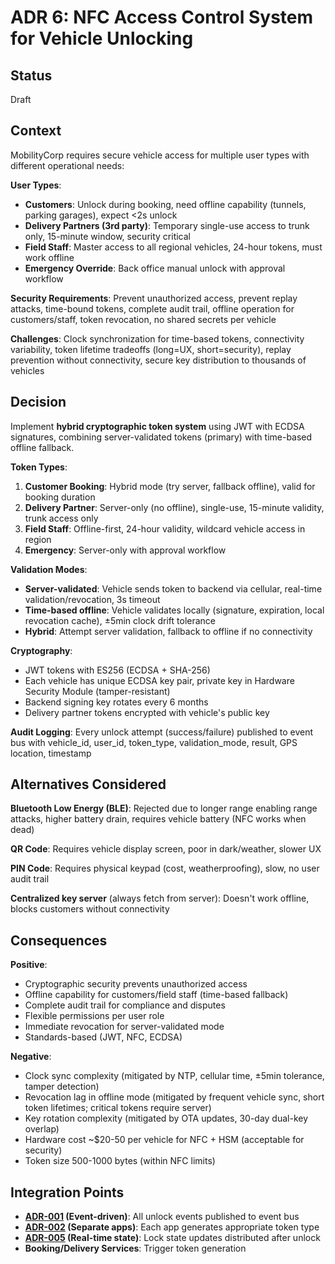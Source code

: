 # ADR 6: NFC Access Control System for Vehicle Unlocking

## Status

Draft

## Context

MobilityCorp requires secure vehicle access for multiple user types with different operational needs:

**User Types**:
- **Customers**: Unlock during booking, need offline capability (tunnels, parking garages), expect <2s unlock
- **Delivery Partners (3rd party)**: Temporary single-use access to trunk only, 15-minute window, security critical
- **Field Staff**: Master access to all regional vehicles, 24-hour tokens, must work offline
- **Emergency Override**: Back office manual unlock with approval workflow

**Security Requirements**: Prevent unauthorized access, prevent replay attacks, time-bound tokens, complete audit trail, offline operation for customers/staff, token revocation, no shared secrets per vehicle

**Challenges**: Clock synchronization for time-based tokens, connectivity variability, token lifetime tradeoffs (long=UX, short=security), replay prevention without connectivity, secure key distribution to thousands of vehicles

## Decision

Implement **hybrid cryptographic token system** using JWT with ECDSA signatures, combining server-validated tokens (primary) with time-based offline fallback.

**Token Types**:
1. **Customer Booking**: Hybrid mode (try server, fallback offline), valid for booking duration
2. **Delivery Partner**: Server-only (no offline), single-use, 15-minute validity, trunk access only
3. **Field Staff**: Offline-first, 24-hour validity, wildcard vehicle access in region
4. **Emergency**: Server-only with approval workflow

**Validation Modes**:
- **Server-validated**: Vehicle sends token to backend via cellular, real-time validation/revocation, 3s timeout
- **Time-based offline**: Vehicle validates locally (signature, expiration, local revocation cache), ±5min clock drift tolerance
- **Hybrid**: Attempt server validation, fallback to offline if no connectivity

**Cryptography**:
- JWT tokens with ES256 (ECDSA + SHA-256)
- Each vehicle has unique ECDSA key pair, private key in Hardware Security Module (tamper-resistant)
- Backend signing key rotates every 6 months
- Delivery partner tokens encrypted with vehicle's public key

**Audit Logging**: Every unlock attempt (success/failure) published to event bus with vehicle_id, user_id, token_type, validation_mode, result, GPS location, timestamp

## Alternatives Considered

**Bluetooth Low Energy (BLE)**: Rejected due to longer range enabling range attacks, higher battery drain, requires vehicle battery (NFC works when dead)

**QR Code**: Requires vehicle display screen, poor in dark/weather, slower UX

**PIN Code**: Requires physical keypad (cost, weatherproofing), slow, no user audit trail

**Centralized key server** (always fetch from server): Doesn't work offline, blocks customers without connectivity

## Consequences

**Positive**:
- Cryptographic security prevents unauthorized access
- Offline capability for customers/field staff (time-based fallback)
- Complete audit trail for compliance and disputes
- Flexible permissions per user role
- Immediate revocation for server-validated mode
- Standards-based (JWT, NFC, ECDSA)

**Negative**:
- Clock sync complexity (mitigated by NTP, cellular time, ±5min tolerance, tamper detection)
- Revocation lag in offline mode (mitigated by frequent vehicle sync, short token lifetimes; critical tokens require server)
- Key rotation complexity (mitigated by OTA updates, 30-day dual-key overlap)
- Hardware cost ~$20-50 per vehicle for NFC + HSM (acceptable for security)
- Token size 500-1000 bytes (within NFC limits)

## Integration Points

- **[ADR-001](./ADR-001-event-driven-architecture-microservices.md) (Event-driven)**: All unlock events published to event bus
- **[ADR-002](./ADR-002-separate-apps-for-user-roles.md) (Separate apps)**: Each app generates appropriate token type
- **[ADR-005](./ADR-005-real-time-vehicle-state-distribution.md) (Real-time state)**: Lock state updates distributed after unlock
- **Booking/Delivery Services**: Trigger token generation
